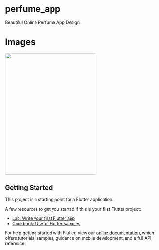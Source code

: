# perfume_app

Beautiful Online Perfume App Design

# Images

<img src="https://user-images.githubusercontent.com/73787635/132390427-ab219a9f-7db9-4268-aa71-b3b3f6679d7f.jpeg" height = 400, width = 300/>

## Getting Started

This project is a starting point for a Flutter application.

A few resources to get you started if this is your first Flutter project:

- [Lab: Write your first Flutter app](https://flutter.dev/docs/get-started/codelab)
- [Cookbook: Useful Flutter samples](https://flutter.dev/docs/cookbook)

For help getting started with Flutter, view our
[online documentation](https://flutter.dev/docs), which offers tutorials,
samples, guidance on mobile development, and a full API reference.
